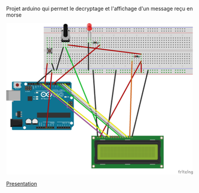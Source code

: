 Projet arduino qui permet le decryptage et l'affichage d'un message reçu en morse

![Schema du montage](https://github.com/mareths/morse/blob/master/fritzing/MorseAvecDiodeEtEcran.png "Schema du montage")

[Presentation](https://mareths.github.io/morse/)
